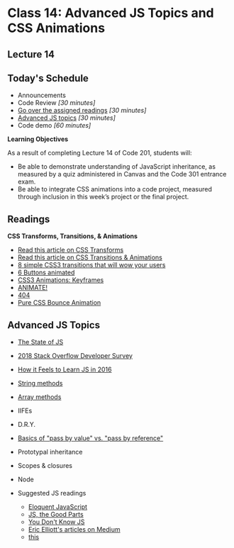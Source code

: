 # Class 14: Advanced JS Topics and CSS Animations

<a id="top"></a>
## Lecture 14

## Today's Schedule
- Announcements
- Code Review *[30 minutes]*
- [Go over the assigned readings](#readings) *[30 minutes]*
- [Advanced JS topics](#advanced) *[30 minutes]*
- Code demo *[60 minutes]*

**Learning Objectives**

As a result of completing Lecture 14 of Code 201, students will:
- Be able to demonstrate understanding of JavaScript inheritance, as measured by a quiz administered in Canvas and the Code 301 entrance exam.
- Be able to integrate CSS animations into a code project, measured through inclusion in this week’s project or the final project.

<a id="readings"></a>

## Readings

**CSS Transforms, Transitions, & Animations**

- [Read this article on CSS Transforms](http://learn.shayhowe.com/advanced-html-css/css-transforms/)
- [Read this article on CSS Transitions & Animations](http://learn.shayhowe.com/advanced-html-css/transitions-animations/)
- [8 simple CSS3 transitions that will wow your users](http://www.webdesignerdepot.com/2014/05/8-simple-css3-transitions-that-will-wow-your-users)
- [6 Buttons animated](http://codepen.io/retyui/pen/ByoaXV)
- [CSS3 Animations: Keyframes](http://codepen.io/akshaychauhan/pen/oAfae)
- [ANIMATE!](http://codepen.io/ryansobol/pen/NPZrNw)
- [404](http://codepen.io/kieranfivestars/pen/MYdQxX)
- [Pure CSS Bounce Animation](http://codepen.io/dp_lewis/pen/gCfBv)

<a id="advanced"></a>

## Advanced JS Topics

* [The State of JS](http://stateofjs.com)
* [2018 Stack Overflow Developer Survey](https://insights.stackoverflow.com/survey/2018)
* [How it Feels to Learn JS in 2016](https://hackernoon.com/how-it-feels-to-learn-javascript-in-2016-d3a717dd577f#.ygr5pmdqy)
* [String methods](https://developer.mozilla.org/en-US/docs/Web/JavaScript/Reference/Global_Objects/String)
* [Array methods](https://developer.mozilla.org/en-US/docs/Web/JavaScript/Reference/Global_Objects/Array)
* IIFEs
* D.R.Y.
* [Basics of "pass by value" vs. "pass by reference"](https://codeburst.io/explaining-value-vs-reference-in-javascript-647a975e12a0)
* Prototypal inheritance
* Scopes & closures
* Node

* Suggested JS readings
  * [Eloquent JavaScript](http://eloquentjavascript.net/)
  * [JS, the Good Parts](http://shop.oreilly.com/product/9780596517748.do)
  * [You Don't Know JS](https://github.com/getify/You-Dont-Know-JS)
  * [Eric Elliott's articles on Medium](https://medium.com/@_ericelliott)
  * [this](http://rainsoft.io/gentle-explanation-of-this-in-javascript)
